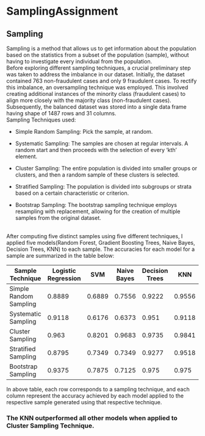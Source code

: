 # SamplingAssignment
## Sampling
Sampling is a method that allows us to get information about the population based on the statistics from a subset of the population (sample), without having to investigate every individual from the population.
<br>
Before exploring different sampling techniques, a crucial preliminary step was taken to address the imbalance in our dataset. Initially, the dataset contained 763 non-fraudulent cases and only 9 fraudulent cases. To rectify this imbalance, an oversampling technique was employed. This involved creating additional instances of the minority class (fraudulent cases) to align more closely with the majority class (non-fraudulent cases). Subsequently, the balanced dataset was stored into a single data frame having shape of 1487 rows and 31 columns.
<br>
Sampling Techniques used:
- Simple Random Sampling:
   Pick the sample, at random. 

- Systematic Sampling:
   The samples are chosen at regular intervals. A random start and then proceeds with the selection of every ‘kth’ element.

- Cluster Sampling:
   The entire population is divided into smaller groups or clusters, and then a random sample of these clusters is selected.

- Stratified Sampling:
   The population is divided into subgroups or strata based on a certain characteristic or criterion.  

- Bootstrap Sampling:
   The bootstrap sampling technique employs resampling with replacement, allowing for the creation of multiple samples from the original dataset. 
<br>
After computing five distinct samples using five different techniques, I applied five models(Random Forest, Gradient Boosting Trees, Naive Bayes, Decision Trees, KNN) to each sample. The accuracies for each model for a sample are summarized in the table below:

| Sample Technique      | Logistic Regression | SVM       | Naive Bayes      | Decision Trees   | KNN              |
|-----------------------|---------------------|-----------|------------------|------------------|------------------|
| Simple Random Sampling| 0.8889              | 0.6889    | 0.7556           | 0.9222           | 0.9556           |
| Systematic Sampling   | 0.9118              | 0.6176    | 0.6373           | 0.951            | 0.9118           |
| Cluster Sampling      | 0.963               | 0.8201    | 0.9683           | 0.9735           | 0.9841           |
| Stratified Sampling   | 0.8795              | 0.7349    | 0.7349           | 0.9277           | 0.9518           |
| Bootstrap Sampling    | 0.9375              | 0.7875    | 0.7125           | 0.975            | 0.975            |

In above table, each row corresponds to a sampling technique, and each column represent the accuracy achieved by each model applied to the respective sample generated using that respective technique.
<br>
### The KNN outperformed all other models when applied to Cluster Sampling Technique.
